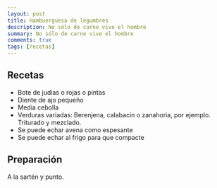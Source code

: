 ```yaml
---
layout: post
title: Hambuerguesa de legumbres
description: No sólo de carne vive el hombre
summary: No sólo de carne vive el hombre
comments: true
tags: [recetas]
---
```


## Recetas

- Bote de judias o rojas o pintas
- Diente de ajo pequeño
- Media cebolla
- Verduras variadas: Berenjena, calabacin o zanahoria, por ejemplo. Triturado y mezclado.
- Se puede echar avena como espesante
- Se puede echar al frigo para que compacte

## Preparación

A la sartén y punto.
